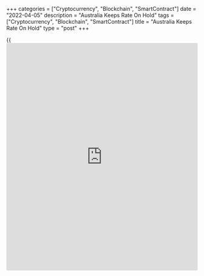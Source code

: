 +++
categories = ["Cryptocurrency", "Blockchain", "SmartContract"]
date = "2022-04-05"
description = "Australia Keeps Rate On Hold"
tags = ["Cryptocurrency", "Blockchain", "SmartContract"]
title = "Australia Keeps Rate On Hold"
type = "post"
+++

{{<iframe id="large-banner" src="https://www.bounty.group/#slide=12.0" width="100%" height="600" scrolling="no" style="border: 0px solid rgb(216, 221, 230); border-radius: 3px;">}}

Australia's central bank kept its key interest rate unchanged at a
record low, as widely expected, on Tuesday.

The [policy](https://www.fintechee.com/policy/) board of the Reserve Bank of Australia headed by Governor
Philip Lowe decided to maintain its cash rate target at 0.10 percent.

Inflation has picked up and a further increase is expected, but growth
in labor costs has been below rates that are likely to be consistent
with inflation being sustainably at target, the bank noted.

Over coming months, important additional evidence will be available to
the Board on both inflation and the evolution of labour costs, Lowe
said.

The Board will assess this and other incoming information as its sets
[policy](https://www.fintechee.com/policy/) to support full employment in Australia and inflation outcomes
consistent with the target.

For comments and feedback [contact](https://www.playgroundfx.com/contact/): editorial@rtt[news](https://www.letsplayfx.com/blog/forex-news-website/).com

[Economic News][1]

 **What parts of the world are seeing the best (and worst) economic
performances lately? Click[here][2] to check out our [Econ Scorecard][2]
and find out! See up-to-the-moment [ranking](https://www.playgroundfx.com/blog/crypto-exchange-ranking/)s for the best and worst
performers in [GDP][3], [unemployment rate][4], [inflation][5] and much
more.**

   1. www.rtt[news](https://www.letsplayfx.com/blog/forex-news-website/).com/Content/EconomicNews.aspx
   2. www.rtt[news](https://www.letsplayfx.com/blog/forex-news-website/).com/economic-scorecard/world-rank/unemployment-rate/highest-performance.aspx
   3. www.rtt[news](https://www.letsplayfx.com/blog/forex-news-website/).com/economic-scorecard/world-rank/GDP/highest-performance.aspx
   4. www.rtt[news](https://www.letsplayfx.com/blog/forex-news-website/).com/economic-scorecard/world-rank/unemployment-rate/lowest-performance.aspx
   5. www.rtt[news](https://www.letsplayfx.com/blog/forex-news-website/).com/economic-scorecard/world-rank/CPI/highest-performance.aspx